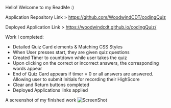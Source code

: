 Hello! Welcome to my ReadMe :)

Application Repository Link > https://github.com/WoodwindCDT/codingQuiz

Deployed Application Link > https://woodwindcdt.github.io/codingQuiz/

Work I completed:
- Detailed Quiz Card elements & Matching CSS Styles
- When User presses start, they are given quiz questions
- Created Timer to countdown while user takes the quiz
- Upon clicking on the correct or incorrect answers, the        corresponding words appear
- End of Quiz Card appears if timer = 0 or all answers are answered. Allowing user to submit Initials for recording their HighScore
- Clear and Return buttons completed
- Deployed Applications links applied

A screenshot of my finished work
![ScreenShot](https://user-images.githubusercontent.com/67067481/91002295-e13c4c80-e593-11ea-8cb3-38e75ebd59d8.PNG)